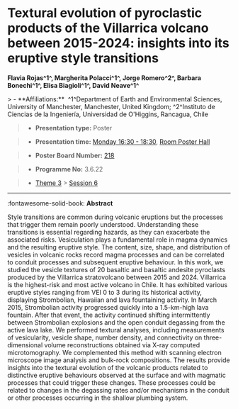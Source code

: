 # Textural evolution of pyroclastic products of the Villarrica volcano between 2015-2024: insights into its eruptive style transitions

**Flavia Rojas^1^, Margherita Polacci^1^, Jorge Romero^2^, Barbara Bonechi^1^, Elisa Biagioli^1^, David Neave^1^**

<!-- more -->> - **Affiliations:**  ^1^Department of Earth and Environmental Sciences, University of Manchester, Manchester, United Kingdom; ^2^Instituto de Ciencias de la Ingeniería, Universidad de O'Higgins, Rancagua, Chile

> - **Presentation type:** Poster

> - **Presentation time:** [Monday 16:30 - 18:30](../sessions_comparison.md#__tabbed_1_6), [Room Poster Hall](../maps_venue.md#__tabbed_1_1)

> - **Poster Board Number:** [218](../map_poster_boards.md#monday)

> - **Programme No:** 3.6.22

> - [Theme 3](../theme3.md) > [Session 6](../sessions/session-3-6.md)

--- 

:fontawesome-solid-book: **Abstract**

Style transitions are common during volcanic eruptions but the processes that trigger them remain poorly understood. Understanding these transitions is essential regarding hazards, as they can exacerbate the associated risks. Vesiculation plays a fundamental role in magma dynamics and the resulting eruptive style. The content, size, shape, and distribution of vesicles in volcanic rocks record magma processes and can be correlated to conduit processes and subsequent eruptive behaviour. In this work, we studied the vesicle textures of 20 basaltic and basaltic andesite pyroclasts produced by the Villarrica stratovolcano between 2015 and 2024. Villarrica is the highest-risk and most active volcano in Chile. It has exhibited various eruptive styles ranging from VEI 0 to 3 during its historical activity, displaying Strombolian, Hawaiian and lava fountaining activity. In March 2015, Strombolian activity progressed quickly into a 1.5-km-high lava fountain. After that event, the activity continued shifting intermittently between Strombolian explosions and the open conduit degassing from the active lava lake. We performed textural analyses, including measurements of vesicularity, vesicle shape, number density, and connectivity on three-dimensional volume reconstructions obtained via X-ray computed microtomography. We complemented this method with scanning electron microscope image analysis and bulk-rock compositions. The results provide insights into the textural evolution of the volcanic products related to distinctive eruptive behaviours observed at the surface and with magmatic processes that could trigger these changes. These processes could be related to changes in the degassing rates and/or mechanisms in the conduit or other processes occurring in the shallow plumbing system.

